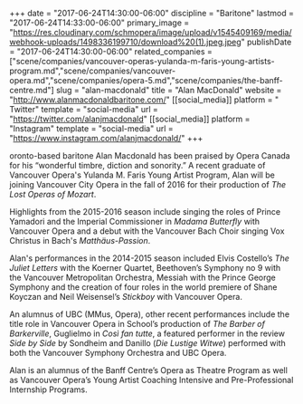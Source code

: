 +++
date = "2017-06-24T14:30:00-06:00"
discipline = "Baritone"
lastmod = "2017-06-24T14:33:00-06:00"
primary_image = "https://res.cloudinary.com/schmopera/image/upload/v1545409169/media/webhook-uploads/1498336199710/download%20(1).jpeg.jpeg"
publishDate = "2017-06-24T14:30:00-06:00"
related_companies = ["scene/companies/vancouver-operas-yulanda-m-faris-young-artists-program.md","scene/companies/vancouver-opera.md","scene/companies/opera-5.md","scene/companies/the-banff-centre.md"]
slug = "alan-macdonald"
title = "Alan MacDonald"
website = "http://www.alanmacdonaldbaritone.com/"
[[social_media]]
platform = " Twitter"
template = "social-media"
url = "https://twitter.com/alanjmacdonald"
[[social_media]]
platform = "Instagram"
template = "social-media"
url = "https://www.instagram.com/alanjmacdonald/"
+++

oronto-based baritone Alan Macdonald has been praised by Opera Canada for his “wonderful timbre, diction and sonority.” A recent graduate of Vancouver Opera's Yulanda M. Faris Young Artist Program, Alan will be joining Vancouver City Opera in the fall of 2016 for their production of *The Lost Operas of Mozart*.

Highlights from the 2015-2016 season include singing the roles of Prince Yamadori and the Imperial Commissioner in *Madama Butterfly* with Vancouver Opera and a debut with the Vancouver Bach Choir singing Vox Christus in Bach's *Matthäus-Passion*.

Alan's performances in the 2014-2015 season included Elvis Costello’s *The Juliet Letters* with the Koerner Quartet, Beethoven’s Symphony no 9 with the Vancouver Metropolitan Orchestra, Messiah with the Prince George Symphony and the creation of four roles in the world premiere of Shane Koyczan and Neil Weisensel’s *Stickboy* with Vancouver Opera.

An alumnus of UBC (MMus, Opera), other recent performances include the title role in Vancouver Opera in School’s production of *The Barber of Barkerville*, Guglielmo in *Così fan tutte*, a featured performer in the review *Side by Side* by Sondheim and Danillo (*Die Lustige Witwe*) performed with both the Vancouver Symphony Orchestra and UBC Opera.

Alan is an alumnus of the Banff Centre’s Opera as Theatre Program as well as Vancouver Opera’s Young Artist Coaching Intensive and Pre-Professional Internship Programs.
